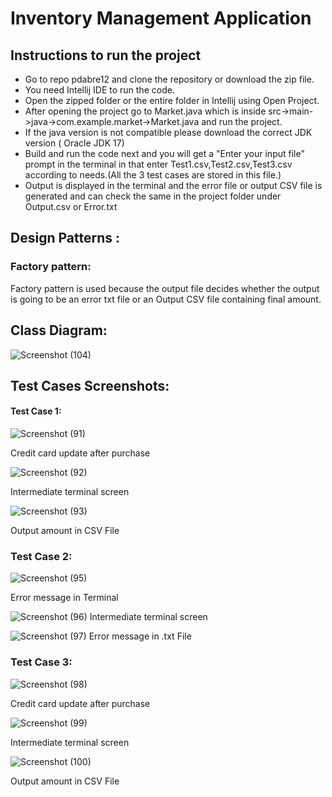 # Inventory Management Application

## Instructions to run the project
- Go to repo pdabre12 and clone the repository or download the zip file.
- You need Intellij IDE to run the code.
- Open the zipped folder or the entire folder in Intellij using Open Project.
- After opening the project go to Market.java which is inside src->main->java->com.example.market->Market.java and run the project.
- If the java version is not compatible please download the correct JDK version ( Oracle JDK 17)
- Build and run the code next and you will get a "Enter your input file" prompt in the terminal in that enter Test1.csv,Test2.csv,Test3.csv according to needs.(All the 3 test cases are stored in this file.)
- Output is displayed in the terminal and the error file or output CSV file is generated and can check the same in the project folder under Output.csv or Error.txt


## Design Patterns :

### Factory pattern:
Factory pattern is used because the output file decides whether the output is going to be an error txt file or an Output CSV file containing final amount.



## Class Diagram:

![Screenshot (104)](https://user-images.githubusercontent.com/80276547/144799403-1cc9b086-3751-4156-a1fa-ef7362b47fd9.png)


## Test Cases Screenshots:
#### Test Case 1:

![Screenshot (91)](https://user-images.githubusercontent.com/80276547/144793550-d8fcd561-4f13-46cb-88d4-af6e54884ce2.png)

Credit card update after purchase



![Screenshot (92)](https://user-images.githubusercontent.com/80276547/144793524-0e4c8bc7-51cc-471c-832d-e380b07c31fc.png)

Intermediate terminal screen



![Screenshot (93)](https://user-images.githubusercontent.com/80276547/144793526-0e548a1c-6ec4-45e5-af67-f787c9892dde.png)

Output amount in CSV File




### Test Case 2:




![Screenshot (95)](https://user-images.githubusercontent.com/80276547/144793514-51359a29-85fa-4bdb-ac48-36cfb93618e8.png)

Error message in Terminal



![Screenshot (96)](https://user-images.githubusercontent.com/80276547/144793517-cf96843b-2377-432d-a87e-558eb61b6ce0.png)
Intermediate terminal screen


![Screenshot (97)](https://user-images.githubusercontent.com/80276547/144793519-ae09fbbf-6202-412d-a78a-9539a2f81589.png)
 Error message in .txt File


### Test Case 3:
![Screenshot (98)](https://user-images.githubusercontent.com/80276547/144793520-0d5b8d31-9b55-4a9d-9613-cb8673cca291.png)


Credit card update after purchase


![Screenshot (99)](https://user-images.githubusercontent.com/80276547/144793521-bc55bbfb-80ed-4430-8f44-d3431751b65e.png)

Intermediate terminal screen

![Screenshot (100)](https://user-images.githubusercontent.com/80276547/144793523-095760bc-8189-4e81-a286-16c2ca49f21a.png)

Output amount in CSV File


